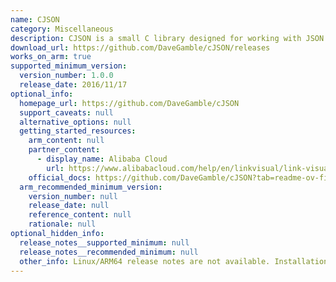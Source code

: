 ```yaml
---
name: CJSON
category: Miscellaneous
description: CJSON is a small C library designed for working with JSON data. It offers a simple API to parse, create, and modify JSON, often used in embedded systems and applications.
download_url: https://github.com/DaveGamble/cJSON/releases
works_on_arm: true
supported_minimum_version:
  version_number: 1.0.0
  release_date: 2016/11/17
optional_info:
  homepage_url: https://github.com/DaveGamble/cJSON
  support_caveats: null
  alternative_options: null
  getting_started_resources:
    arm_content: null
    partner_content:
      - display_name: Alibaba Cloud
        url: https://www.alibabacloud.com/help/en/linkvisual/link-visual-enterprise-edition/developer-reference/use-the-linkvisual-sdk
    official_docs: https://github.com/DaveGamble/cJSON?tab=readme-ov-file#building
  arm_recommended_minimum_version:
    version_number: null
    release_date: null
    reference_content: null
    rationale: null
optional_hidden_info:
  release_notes__supported_minimum: null
  release_notes__recommended_minimum: null
  other_info: Linux/ARM64 release notes are not available. Installation and testing are done using tar archive [1.0.0](https://github.com/DaveGamble/cJSON/releases/tag/v1.0.0).
---
```

